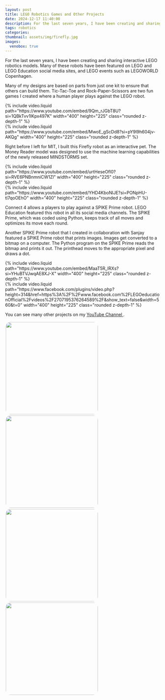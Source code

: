 ```yaml
---
layout: post
title: LEGO Robotics Games and Other Projects
date: 2024-12-17 11:40:00
description: For the last seven years, I have been creating and sharing interactive LEGO robotics models. Many of these robots have been featured on LEGO and LEGO Education social media sites, and LEGO events such as LEGOWORLD Copenhagen.
tags: robotics
categories:
thumbnail: assets/img/firefly.jpg
images:
  venobox: true
---
```


For the last seven years, I have been creating and sharing interactive LEGO robotics models. Many of these robots have been featured on LEGO and LEGO Education social media sites, and LEGO events such as LEGOWORLD Copenhagen.

Many of my designs are based on parts from just one kit to ensure that others can build them. Tic-Tac-Toe and Rock-Paper-Scissors are two fun games I created where a human player plays against the LEGO robot. 

<div class="row mt-3">
    <div class="col-sm mt-3 mt-md-0">
        {% include video.liquid path="https://www.youtube.com/embed/9Qm_rJGbT8U?si=1QBkTvv1lKpx497K" width="400" height="225" class="rounded z-depth-1" %}
    </div>
    <div class="col-sm mt-3 mt-md-0">
        {% include video.liquid path="https://www.youtube.com/embed/MwoE_gScDd8?si=pY9l9h604jv-AKQg" width="400" height="225" class="rounded z-depth-1" %}
    </div>
</div>

Right before I left for MIT, I built this Firefly robot as an interactive pet. The Money Reader model was designed to use the machine learning capabilities of the newly released MINDSTORMS set.

<div class="row mt-3">
    <div class="col-sm mt-3 mt-md-0">
        {% include video.liquid path="https://www.youtube.com/embed/urtHeseOfl0?si=RVE6PNBnmniCW1Zl" width="400" height="225" class="rounded z-depth-1" %}
    </div>
    <div class="col-sm mt-3 mt-md-0">
        {% include video.liquid path="https://www.youtube.com/embed/YHD4KboNIJE?si=PONpHU-tl7qoOEhO" width="400" height="225" class="rounded z-depth-1" %}
    </div>
</div>

Connect 4 allows a players to play against a SPIKE Prime robot. LEGO Education featured this robot in all its social media channels. The SPIKE Prime, which was coded using Python, keeps track of all moves and optimizes its move each round. 

Another SPIKE Prime robot that I created in collaboration with Sanjay featured a SPIKE Prime robot that prints images. Images get converted to a bitmap on a computer. The Python program on the SPIKE Prime reads the bitmap and prints it out. The printhead moves to the appropriate pixel and draws a dot.

<div class="row mt-3">
    <div class="col-sm mt-3 mt-md-0">
        {% include video.liquid path="https://www.youtube.com/embed/MaaT5R_IRXs?si=YHuBTVJwqAE8XJ-X" width="400" height="225" class="rounded z-depth-1" %}
    </div>
    <div class="col-sm mt-3 mt-md-0">
        {% include video.liquid path="https://www.facebook.com/plugins/video.php?height=314&href=https%3A%2F%2Fwww.facebook.com%2FLEGOeducationOfficial%2Fvideos%2F2707195376264589%2F&show_text=false&width=560&t=0" width="400" height="225" class="rounded z-depth-1" %}
    </div>
</div>


You can see many other projects on my [YouTube Channel <i class="fa-brands fa-youtube"></i>](https://www.youtube.com/@SeshanBrothers/videos).


<div class="social">
<a class="venobox" data-gall="myGallery2" href="../../../assets/img/firefly.jpg"><img height="300px" style=" border-radius: 5%;vertical-align:middle;margin:2px 2px" src="../../../assets/img/firefly.jpg" /></a>
<a class="venobox" data-gall="myGallery2" href="../../../assets/img/rps.jpg"><img height="300px" style=" border-radius: 5%;vertical-align:middle;margin:2px 2px" src="../../../assets/img/rps.jpg" /></a>
<a class="venobox" data-gall="myGallery2" href="../../../assets/img/connect.jpg"><img height="300px" style=" border-radius: 5%;vertical-align:middle;margin:2px 2px" src="../../../assets/img/connect.jpg" /></a>
<a class="venobox" data-gall="myGallery2" href="../../../assets/img/tictactoe.jpg"><img height="300px" style=" border-radius: 5%;vertical-align:middle;margin:2px 2px" src="../../../assets/img/tictactoe.jpg" /></a>
</div>